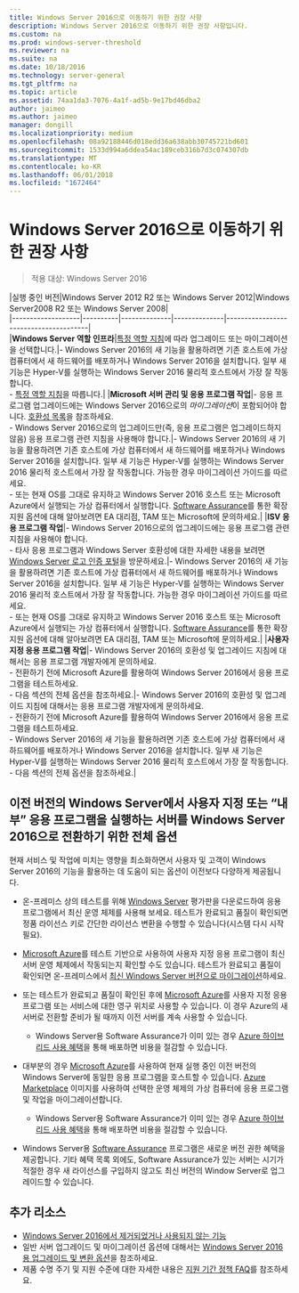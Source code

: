 ```yaml
---
title: Windows Server 2016으로 이동하기 위한 권장 사항
description: Windows Server 2016으로 이동하기 위한 권장 사항입니다.
ms.custom: na
ms.prod: windows-server-threshold
ms.reviewer: na
ms.suite: na
ms.date: 10/18/2016
ms.technology: server-general
ms.tgt_pltfrm: na
ms.topic: article
ms.assetid: 74aa1da3-7076-4a1f-ad5b-9e17bd46dba2
author: jaimeo
ms.author: jaimeo
manager: dongill
ms.localizationpriority: medium
ms.openlocfilehash: 08a92188446d018edd36a638abb30745721bd601
ms.sourcegitcommit: 1533d994a6ddea54ac189ceb316b7d3c074307db
ms.translationtype: MT
ms.contentlocale: ko-KR
ms.lasthandoff: 06/01/2018
ms.locfileid: "1672464"
---
```

# <a name="recommendations-for-moving-to-windows-server-2016"></a>Windows Server 2016으로 이동하기 위한 권장 사항

>적용 대상: Windows Server 2016


|실행 중인 버전|Windows Server 2012 R2 또는 Windows Server 2012|Windows Server2008 R2 또는 Windows Server 2008|  
|-------------------|----------|--------------|--------------|---------------------------------------|  
|**Windows Server 역할 인프라**|[특정 역할 지침](https://technet.microsoft.com/windowsserver/jj554790)에 따라 업그레이드 또는 마이그레이션을 선택합니다.|- Windows Server 2016의 새 기능을 활용하려면 기존 호스트에 가상 컴퓨터에서 새 하드웨어를 배포하거나 Windows Server 2016을 설치합니다. 일부 새 기능은 Hyper-V를 실행하는 Windows Server 2016 물리적 호스트에서 가장 잘 작동합니다. <br>- [특정 역할 지침](https://technet.microsoft.com/windowsserver/jj554790)을 따릅니다.|
|**Microsoft 서버 관리 및 응용 프로그램 작업**|- 응용 프로그램 업그레이드에는 Windows Server 2016으로의 *마이그레이션*이 포함되어야 합니다. [호환성 목록](Server-Application-Compatibility.md)을 참조하세요. <br>- Windows Server 2016으로의 업그레이드만(즉, 응용 프로그램은 업그레이드하지 않음) 응용 프로그램 관련 지침을 사용해야 합니다.|- Windows Server 2016의 새 기능을 활용하려면 기존 호스트에 가상 컴퓨터에서 새 하드웨어를 배포하거나 Windows Server 2016을 설치합니다. 일부 새 기능은 Hyper-V를 실행하는 Windows Server 2016 물리적 호스트에서 가장 잘 작동합니다. 가능한 경우 마이그레이션 가이드를 따르세요. <br>- 또는 현재 OS를 그대로 유지하고 Windows Server 2016 호스트 또는 Microsoft Azure에서 실행되는 가상 컴퓨터에서 실행합니다. [Software Assurance](https://www.microsoft.com/en-us/Licensing/licensing-programs/software-assurance-default.aspx)를 통한 확장 지원 옵션에 대해 알아보려면 EA 대리점, TAM 또는 Microsoft에 문의하세요.|
|**ISV 응용 프로그램 작업**|- Windows Server 2016으로의 업그레이드에는 응용 프로그램 관련 지침을 사용해야 합니다. <br>- 타사 응용 프로그램과 Windows Server 호환성에 대한 자세한 내용을 보려면 [Windows Server 로고 인증 포털](https://msdn.microsoft.com/enterprisecloudcertified)을 방문하세요.|- Windows Server 2016의 새 기능을 활용하려면 기존 호스트에 가상 컴퓨터에서 새 하드웨어를 배포하거나 Windows Server 2016을 설치합니다. 일부 새 기능은 Hyper-V를 실행하는 Windows Server 2016 물리적 호스트에서 가장 잘 작동합니다. 가능한 경우 마이그레이션 가이드를 따르세요. <br>- 또는 현재 OS를 그대로 유지하고 Windows Server 2016 호스트 또는 Microsoft Azure에서 실행되는 가상 컴퓨터에서 실행합니다. [Software Assurance](https://www.microsoft.com/en-us/Licensing/licensing-programs/software-assurance-default.aspx)를 통한 확장 지원 옵션에 대해 알아보려면 EA 대리점, TAM 또는 Microsoft에 문의하세요.|
|**사용자 지정 응용 프로그램 작업**|- Windows Server 2016의 호환성 및 업그레이드 지침에 대해서는 응용 프로그램 개발자에게 문의하세요. <br>- 전환하기 전에 Microsoft Azure를 활용하여 Windows Server 2016에서 응용 프로그램을 테스트하세요. <br>- 다음 섹션의 전체 옵션을 참조하세요.|- Windows Server 2016의 호환성 및 업그레이드 지침에 대해서는 응용 프로그램 개발자에게 문의하세요. <br>- 전환하기 전에 Microsoft Azure를 활용하여 Windows Server 2016에서 응용 프로그램을 테스트하세요. <br>- Windows Server 2016의 새 기능을 활용하려면 기존 호스트에 가상 컴퓨터에서 새 하드웨어를 배포하거나 Windows Server 2016을 설치합니다. 일부 새 기능은 Hyper-V를 실행하는 Windows Server 2016 물리적 호스트에서 가장 잘 작동합니다. <br>- 다음 섹션의 전체 옵션을 참조하세요.|

## <a name="complete-options-for-moving-servers-running-custom-or-in-house-applications-on-older-versions-of-windows-server-to-windows-server-2016"></a>이전 버전의 Windows Server에서 사용자 지정 또는 “내부” 응용 프로그램을 실행하는 서버를 Windows Server 2016으로 전환하기 위한 전체 옵션

현재 서비스 및 작업에 미치는 영향을 최소화하면서 사용자 및 고객이 Windows Server 2016의 기능을 활용하는 데 도움이 되는 옵션이 이전보다 다양하게 제공됩니다.

- 온-프레미스 상의 테스트를 위해 [Windows Server](https://www.microsoft.com/evalcenter/evaluate-windows-server-2016) 평가판을 다운로드하여 응용 프로그램에서 최신 운영 체제를 사용해 보세요. 테스트가 완료되고 품질이 확인되면 정품 라이선스 키로 간단한 라이선스 변환을 수행할 수 있습니다(시스템 다시 시작 필요).

- [Microsoft Azure](https://azure.microsoft.com)를 테스트 기반으로 사용하여 사용자 지정 응용 프로그램이 최신 서버 운영 체제에서 작동되는지 확인할 수도 있습니다. 테스트가 완료되고 품질이 확인되면 온-프레미스에서 [최신 Windows Server 버전으로 마이그레이션](https://docs.microsoft.com/windows-server/get-started/installation-and-upgrade#upgrade)하세요. 

- 또는 테스트가 완료되고 품질이 확인된 후에 [Microsoft Azure](https://azure.microsoft.com)를 사용자 지정 응용 프로그램 또는 서비스에 대한 영구 위치로 사용할 수 있습니다. 이 경우 Azure의 새 서버로 전환할 준비가 될 때까지 이전 서버를 계속 사용할 수 있습니다.

    - Windows Server용 Software Assurance가 이미 있는 경우 [Azure 하이브리드 사용 혜택](https://azure.microsoft.com/pricing/hybrid-use-benefit/)을 통해 배포하면 비용을 절감할 수 있습니다. 

- 대부분의 경우 [Microsoft Azure](https://azure.microsoft.com)를 사용하여 현재 실행 중인 이전 버전의 Windows Server에 동일한 응용 프로그램을 호스트할 수 있습니다. [Azure Marketplace](https://azure.microsoft.com/marketplace/) 이미지를 사용하여 선택한 운영 체제의 가상 컴퓨터에 응용 프로그램 및 작업을 마이그레이션합니다.

    - Windows Server용 Software Assurance가 이미 있는 경우 [Azure 하이브리드 사용 혜택](https://azure.microsoft.com/pricing/hybrid-use-benefit/)을 통해 배포하면 비용을 절감할 수 있습니다. 

- Windows Server용 [Software Assurance](https://www.microsoft.com/en-us/Licensing/licensing-programs/software-assurance-default.aspx) 프로그램은 새로운 버전 권한 혜택을 제공합니다. 기타 혜택 목록 외에도, Software Assurance가 있는 서버는 시기가 적절한 경우 새 라이선스를 구입하지 않고도 최신 버전의 Window Server로 업그레이드할 수 있습니다. 

## <a name="additional-resources"></a>추가 리소스

- [Windows Server 2016에서 제거되었거나 사용되지 않는 기능](deprecated-features.md)
- 일반 서버 업그레이드 및 마이그레이션 옵션에 대해서는 [Windows Server 2016용 업그레이드 및 변환 옵션](Supported-Upgrade-Paths.md)을 참조하세요.
- 제품 수명 주기 및 지원 수준에 대한 자세한 내용은 [지원 기간 정책 FAQ](https://support.microsoft.com/help/17140/support-lifecycle-policy-faq)를 참조하세요.

